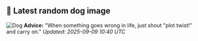 ## 🐶 Latest random dog image
![Dog](https://images.dog.ceo/breeds/hound-english/n02089973_3480.jpg)
**Advice:** "When something goes wrong in life, just shout "plot twist!" and carry on."
*Updated: 2025-09-09 10:40 UTC*
